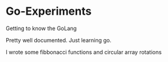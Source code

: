 # Go-Experiments
Getting to know the GoLang

Pretty well documented. Just learning go.

I wrote some fibbonacci functions and circular array rotations
